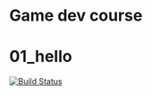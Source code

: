 # Game dev course


# 01_hello 

[![Build Status](https://travis-ci.org/antonsuski/game-dev-course.svg?branch=master)](https://travis-ci.org/antonsuski/game-dev-course)

